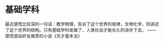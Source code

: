 # 基础学科

最近感悟比较深的一句话：数学物理，告诉了这个世界的规律，生物化学，则讲述了这个世界的结构。只有基础学科发展了，人类社会才能长久的进步下去。  ——感悟源自好友推荐的小说《天才基本法》
